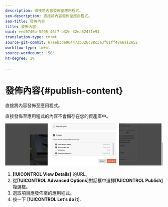 ```yaml
---
description: 直接將內容發佈至應用程式。
seo-description: 直接將內容發佈至應用程式。
seo-title: 發佈內容
title: 發佈內容
uuid: eed0746b-5295-46f7-b32e-32ea524f1e94
translation-type: tm+mt
source-git-commit: 67aeb3de964473b326c88c3a3f81ff48a6a12652
workflow-type: tm+mt
source-wordcount: '58'
ht-degree: 1%

---
```



# 發佈內容{#publish-content}

直接將內容發佈至應用程式。

直接發佈至應用程式的內容不會儲存在您的資產庫中。

![](assets/DiscoverViewDetailsPublish-1024x272.png)

1. **[!UICONTROL View Details]** 的URL。
1. 從&#x200B;**[!UICONTROL Advanced Options]**&#x200B;對話框中選擇&#x200B;**[!UICONTROL Publish]**&#x200B;複選框。
1. 選取項目應發佈至的應用程式。
1. 按一下 **[!UICONTROL Let’s do it]**.
